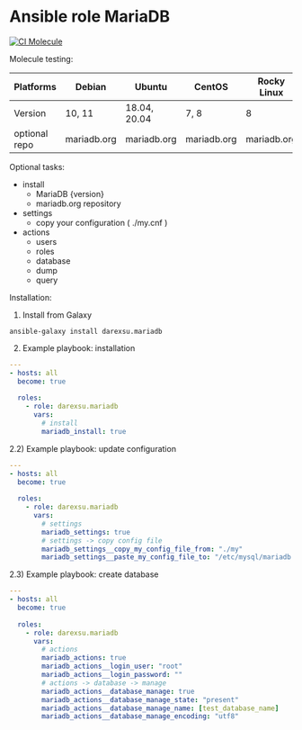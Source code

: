 # Ansible role MariaDB

[![CI Molecule](https://github.com/darexsu/ansible-role-mariadb/actions/workflows/ci.yml/badge.svg)](https://github.com/darexsu/ansible-role-mariadb/actions/workflows/ci.yml)

Molecule testing:

| Platforms |    Debian     |    Ubuntu     |    CentOS     |  Rocky Linux |
| --------- | ------------- | ------------- | ------------- | ------------ |
|  Version  |   10, 11      | 18.04, 20.04  |     7, 8      |      8       |
| optional repo|  mariadb.org    | mariadb.org    |  mariadb.org    |  mariadb.org   |

Optional tasks:

  - install
    - MariaDB {version}
    - mariadb.org repository 
  - settings
    - copy your configuration ( ./my.cnf ) 
  - actions
    - users
    - roles
    - database
    - dump
    - query

Installation:

1) Install from Galaxy
```
ansible-galaxy install darexsu.mariadb
```
2) Example playbook: installation

```yaml
---
- hosts: all
  become: true
  
  roles:
    - role: darexsu.mariadb    
      vars:    
        # install
        mariadb_install: true    
```
2.2) Example playbook: update configuration

```yaml
---
- hosts: all
  become: true
  
  roles:
    - role: darexsu.mariadb    
      vars:    
        # settings
        mariadb_settings: true                                                       
        # settings -> copy config file
        mariadb_settings__copy_my_config_file_from: "./my"                            
        mariadb_settings__paste_my_config_file_to: "/etc/mysql/mariadb.conf.d/my.cnf"
```
2.3) Example playbook: create database 
```yaml
---
- hosts: all
  become: true
  
  roles:
    - role: darexsu.mariadb    
      vars:    
        # actions
        mariadb_actions: true
        mariadb_actions__login_user: "root"
        mariadb_actions__login_password: ""     
        # actions -> database -> manage
        mariadb_actions__database_manage: true
        mariadb_actions__database_manage_state: "present"
        mariadb_actions__database_manage_name: [test_database_name]
        mariadb_actions__database_manage_encoding: "utf8" 
```